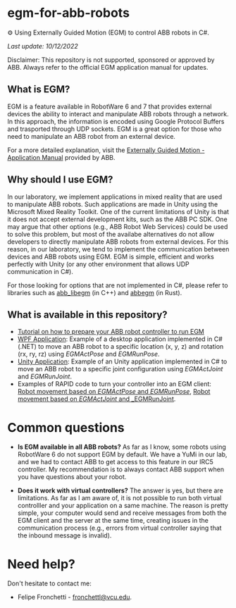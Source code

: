 # egm-for-abb-robots
:gear: Using Externally Guided Motion (EGM) to control ABB robots in C#. 

_Last update: 10/12/2022_

Disclaimer: This repository is not supported, sponsored or approved by ABB. Always refer to the official EGM application manual for updates. 

## What is EGM?
EGM is a feature available in RobotWare 6 and 7 that provides external devices the ability to interact and manipulate ABB robots through a network. In this approach, the information is encoded using Google Protocol Buffers and trasported through UDP sockets. EGM is a great option for those who need to manipulate an ABB robot from an external device.

For a more detailed explanation, visit the [Externally Guided Motion - Application Manual](https://library.e.abb.com/public/f05090fae99a4d0ba2ee332e50865791/3HAC073318%20AM%20Externally%20Guided%20Motion%20RW7-en.pdf) provided by ABB.

## Why should I use EGM?
In our laboratory, we implement applications in mixed reality that are used to manipulate ABB robots. Such applications are made in Unity using the Microsoft Mixed Reality Toolkit. One of the current limitations of Unity is that it does not accept external development kits, such as the ABB PC SDK. One may argue that other options (e.g., ABB Robot Web Services) could be used to solve this problem, but most of the availabe alternatives do not allow developers to directly manipulate ABB robots from external devices. For this reason, in our laboratory, we tend to implement the communication between devices and ABB robots using EGM. EGM is simple, efficient and works perfectly with Unity (or any other environment that allows UDP communication in C#).

For those looking for options that are not implemented in C#, please refer to libraries such as [abb_libegm](https://www.rosin-project.eu/tool/abb-libegm#:~:text=abb_libegm%20is%20a%20C%2B%2B%20communication,well%20as%20providing%20user%20APIs.) (in C++) and [abbegm](https://docs.rs/abbegm/latest/abbegm/) (in Rust).

## What is available in this repository?
- [Tutorial on how to prepare your ABB robot controller to run EGM](https://github.com/vcuse/egm-for-abb-robots/blob/main/EGM-Preparing-your-robot.pdf)
- [WPF Application](https://github.com/vcuse/egm-for-abb-robots/tree/main/WPF-Example): Example of a desktop application implemented in C# (.NET) to move an ABB robot to a specific location (x, y, z) and rotation (rx, ry, rz) using _EGMActPose_ and _EGMRunPose_.
- [Unity Application](https://github.com/vcuse/egm-for-abb-robots/tree/main/WPF-Example): Example of an Unity application implemented in C# to move an ABB robot to a specific joint configuration using _EGMActJoint_ and _EGMRunJoint_.
- Examples of RAPID code to turn your controller into an EGM client: [Robot movement based on _EGMActPose_ and _EGMRunPose_](https://github.com/vcuse/egm-for-abb-robots/blob/main/EGMPoseCommunication.modx), [Robot movement based on _EGMActJoint_ and _EGMRunJoint](https://github.com/vcuse/egm-for-abb-robots/blob/main/EGMJointCommunication.modx).


# Common questions
- **Is EGM available in all ABB robots?** As far as I know, some robots using RobotWare 6 do not support EGM by default. We have a YuMi in our lab, and we had to contact ABB to get access to this feature in our IRC5 controller. My recommendation is to always contact ABB support when you have questions about your robot.

- **Does it work with virtual controllers?**
The answer is yes, but there are limitations. As far as I am aware of, it is not possible to run both virtual controlller and your application on a same machine. The reason is pretty simple, your computer would send and receive messages from both the EGM client and the server at the same time, creating issues in the communication process (e.g., errors from virtual controller saying that the inbound message is invalid). 

# Need help?
Don't hesitate to contact me:
- Felipe Fronchetti - fronchettl@vcu.edu.
